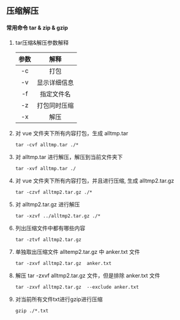 ## 压缩解压

#### 常用命令 tar  & zip & gzip

1. tar压缩&解压参数解释

   | 参数 |     解释     |
   | :--: | :----------: |
   |  -c  |     打包     |
   |  -v  | 显示详细信息 |
   |  -f  |  指定文件名  |
   |  -z  | 打包同时压缩 |
   |  -x  |     解压     |

2. 对 vue 文件夹下所有内容打包，生成 alltmp.tar

   ```
   tar -cvf alltmp.tar ./*
   ```

3. 对 alltmp.tar 进行解压，解压到当前文件夹下

   ```
   tar -xvf alltmp.tar ./
   ```

4. 对 vue 文件夹下所有内容打包，并且进行压缩, 生成 alltmp2.tar.gz

   ```
   tar -czvf alltmp2.tar.gz ./*
   ```

5. 对 alltmp2.tar.gz 进行解压

   ```
   tar -xzvf ../alltmp2.tar.gz ./*
   ```

6. 列出压缩文件中都有哪些内容

   ```
   tar -ztvf alltmp2.tar.gz
   ```

7. 单独取出压缩文件 alltemp2.tar.gz 中 anker.txt 文件

   ```
   tar -zxvf alltmp2.tar.gz  anker.txt
   ```

8. 解压 tar -zxvf alltmp2.tar.gz  文件，但是排除 anker.txt 文件

   ```
   tar -zxvf alltmp2.tar.gz  --exclude anker.txt
   ```

9. 对当前所有文件txt进行gzip进行压缩

   ```
   gzip ./*.txt
   ```
